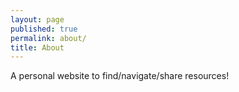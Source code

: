 ```yaml
---
layout: page
published: true
permalink: about/
title: About
---
```

A personal website to find/navigate/share resources!
